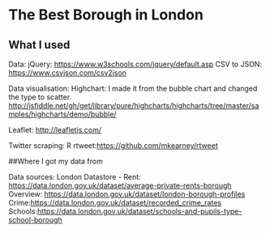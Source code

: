 # The Best Borough in London



## What I used

Data:
jQuery: https://www.w3schools.com/jquery/default.asp 
CSV to JSON: https://www.csvjson.com/csv2json

Data visualisation:
Highchart: I made it from the bubble chart and changed the type to scatter. http://jsfiddle.net/gh/get/library/pure/highcharts/highcharts/tree/master/samples/highcharts/demo/bubble/  

Leaflet: http://leafletjs.com/ 

Twitter scraping: 
R rtweet:https://github.com/mkearney/rtweet 

##Where I got my data from 

Data sources:
London Datastore - 
Rent: https://data.london.gov.uk/dataset/average-private-rents-borough 
Overview: https://data.london.gov.uk/dataset/london-borough-profiles
Crime:https://data.london.gov.uk/dataset/recorded_crime_rates 
Schools:https://data.london.gov.uk/dataset/schools-and-pupils-type-school-borough 

